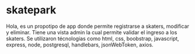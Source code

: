 # skatepark
Hola, es un propotipo de app donde permite registrarse a skaters, modificar y eliminar. Tiene una vista admin la cual permite validar el ingreso a los skaters. 
Se utilizaron técnologias como html, css, boobstrap, javascript, express, node, postgresql, handlebars, jsonWebToken, axios.
